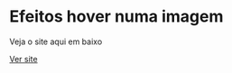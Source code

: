 # Efeitos hover numa imagem

Veja o site aqui em baixo

<a href="https://carlossoares123.github.io/Meus_Legos/imagem-de-apresentacao/">Ver site</a>